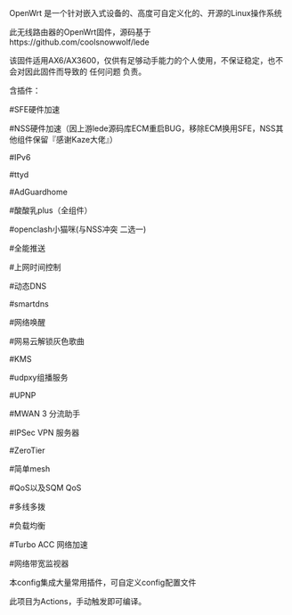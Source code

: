OpenWrt 是一个针对嵌入式设备的、高度可自定义化的、开源的Linux操作系统

此无线路由器的OpenWrt固件，源码基于https://github.com/coolsnowwolf/lede

该固件适用AX6/AX3600，仅供有足够动手能力的个人使用，不保证稳定，也不会对因此固件而导致的 任何问题 负责。

含插件：

#SFE硬件加速

#NSS硬件加速（因上游lede源码库ECM重启BUG，移除ECM换用SFE，NSS其他组件保留『感谢Kaze大佬』）

#IPv6

#ttyd

#AdGuardhome

#酸酸乳plus（全组件）

#openclash小猫咪(与NSS冲突 二选一)

#全能推送

#上网时间控制

#动态DNS

#smartdns

#网络唤醒

#网易云解锁灰色歌曲

#KMS

#udpxy组播服务

#UPNP

#MWAN 3 分流助手

#IPSec VPN 服务器

#ZeroTier

#简单mesh

#QoS以及SQM QoS

#多线多拨

#负载均衡

#Turbo ACC 网络加速

#网络带宽监视器

本config集成大量常用插件，可自定义config配置文件

此项目为Actions，手动触发即可编译。
